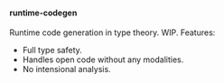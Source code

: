 
#### runtime-codegen

Runtime code generation in type theory. WIP. Features:

- Full type safety.
- Handles open code without any modalities.
- No intensional analysis.
